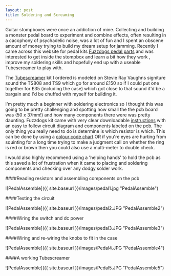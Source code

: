 ```yaml
---
layout: post
title: Soldering and Screaming
---
```


Guitar stompboxes were once an addiction of mine. Collecting and building a monster pedal board to experiment and combine effects, often resulting in a cacophony of psychadelic noise, was a lot of fun and I spent an obscene amount of money trying to build my dream setup for jamming. Recently I came across this website for pedal kits [Fuzzdogs pedal parts](http://shop.pedalparts.co.uk/) and was interested to get inside the stompbox and learn a bit how they work , improve my soldering skills and hopefully end up with a useable Tubescreamer to play with.  

The [Tubescreamer](http://shop.pedalparts.co.uk/Tube_Screamer_TS808__TS9/p847124_7462506.aspx) kit I ordered is modeled on Stevie Ray Vaughns signiture sound the TS808 and TS9 which go for around £150 so if I could put one together for £35 (including the case) which got close to that sound it'd be a bargain and I'd be chuffed with myself for building it.  

I'm pretty much a beginner with soldering electronics so I thought this was going to be pretty challenging and spotting how small the the pcb board was (50 x 37mm!) and how many components there were was pretty daunting. Fuzzdogs kit came with very clear downloadable [instructions](http://pedalparts.co.uk/docs/TubeScreamer2.pdf) with an easy to follow circuit diagram and components labeled on the pcb. The only thing you really need to do is determine is which resistor is which. This can be done by using a [colour code chart](http://www.digikey.co.uk/en/resources/conversion-calculators/conversion-calculator-resistor-color-code-4-band) OR if you're eyes are hurting from squinting for a long time trying to make a judgment call on whether the ring is red or brown then you could also use a multi-meter to double check.

I would also highly recommend using a 'helping hands' to hold the pcb as this saved a lot of frustration when it came to  placing and soldering components and checking over any dodgy solder work.

####Reading resistors and assembling components on the pcb

![PedalAssemble]({{ site.baseurl }}/images/pedal1.jpg "PedalAssemble")

####Testing the circuit

![PedalAssemble]({{ site.baseurl }}/images/pedal2.JPG "PedalAssemble2")

####Wiring the switch and dc power

![PedalAssemble]({{ site.baseurl }}/images/pedal3.JPG "PedalAssemble3")

####Wiring and re-wiring the knobs to fit in the case

![PedalAssemble]({{ site.baseurl }}/images/Pedal4.JPG "PedalAssemble4")

####A working Tubescreamer

![PedalAssemble]({{ site.baseurl }}/images/Pedal5.JPG "PedalAssemble5")

